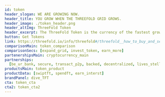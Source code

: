 ```yaml
---
id: token
header_slogan: WE ARE GROWING NOW.
header_title: YOU GROW WHEN THE THREEFOLD GRID GROWS.
header_image: ./token_header.png
header_altImg: ThreeFold Token
header_excerpt: The ThreeFold Token is the currency of the fastest growing P2P internet network on the planet. The perfect time to get involved in our growth is now.
button: Get Tokens
link: https://threefold.io/info/threefold#/threefold__how_to_buy_and_sell
comparisonMain: token_comparison
comparisonSecs: [expand_grid, invest_token, earn_more]
partenershipsMain: cryptocurrency_main
partnerships:
  [be_ur_bank, secure, transact_p2p, backed, decentralized, lives_stellar]
productsMain: token_product
productData: [swiptft, spendft, earn_interst]
brandPanel: dive_TFT
cta: token_cta
cta2: token_cta2
---
```

